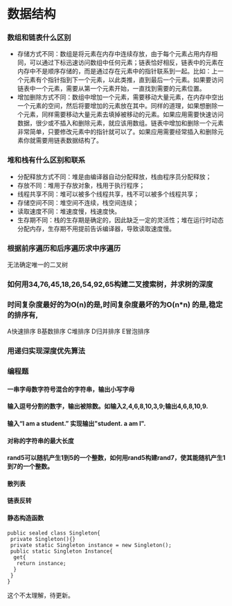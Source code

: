 # 数据结构
### <a id="数组和链表什么区别">数组和链表什么区别</a>
* 存储方式不同：数组是将元素在内存中连续存放，由于每个元素占用内存相同，可以通过下标迅速访问数组中任何元素；链表恰好相反，链表中的元素在内存中不是顺序存储的，而是通过存在元素中的指针联系到一起。比如：上一个元素有个指针指到下一个元素，以此类推，直到最后一个元素。如果要访问链表中一个元素，需要从第一个元素开始，一直找到需要的元素位置。
* 增加删除方式不同：数组中增加一个元素，需要移动大量元素，在内存中空出一个元素的空间，然后将要增加的元素放在其中。同样的道理，如果想删除一个元素，同样需要移动大量元素去填掉被移动的元素。如果应用需要快速访问数据，很少或不插入和删除元素，就应该用数组。链表中增加和删除一个元素非常简单，只要修改元素中的指针就可以了。如果应用需要经常插入和删除元素你就需要用链表数据结构了。

### <a id="堆和栈有什么区别和联系">堆和栈有什么区别和联系</a>
* 分配释放方式不同：堆是由编译器自动分配释放，栈由程序员分配释放；
* 存放不同：堆用于存放对象，栈用于执行程序；
* 线程共享不同：堆可以被多个线程共享，栈不可以被多个线程共享；
* 存储空间不同：堆空间不连续，栈空间连续；
* 读取速度不同：堆速度慢，栈速度快。
* 生存期不同：栈的生存期是确定的，因此缺乏一定的灵活性；堆在运行时动态分配内存，生存期不用提前告诉编译器，导致读取速度慢。

### <a id="根据前序遍历和后序遍历求中序遍历">根据前序遍历和后序遍历求中序遍历</a>
无法确定唯一的二叉树

### <a id="构建二叉搜索树">如何用34,76,45,18,26,54,92,65构建二叉搜索树，并求树的深度</a>

### 时间复杂度最好的为O(n)的是,时间复杂度最坏的为O(n\*n) 的是,稳定的排序有,<a id=""></a>
A快速排序 B基数排序 C堆排序 D归并排序 E冒泡排序

### 用递归实现深度优先算法

### 编程题
#### 一串字母数字符号混合的字符串，输出小写字母
#### 输入逗号分割的数字，输出被除数。如输入2,4,6,8,10,3,9;输出4,6,8,10,9.
#### 输入“I am a student.” 实现输出"student. a am I".
#### 对称的字符串的最大长度
#### rand5可以随机产生1到5的一个整数，如何用rand5构建rand7，使其能随机产生1到7的一个整数。
#### 散列表

#### 链表反转
#### 静态构造函数
```
public sealed class Singleton{
 private Singleton(){}
 private static Singleton instance = new Singleton();
 public static Singleton Instance{
  get{
   return instance;
  }
 }
}
```
这个不太理解，待更新。
